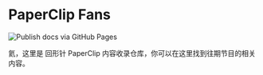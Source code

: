 # PaperClip Fans

![Publish docs via GitHub Pages](https://github.com/ipaperclip/paperclipfans/workflows/Publish%20docs%20via%20GitHub%20Pages/badge.svg)

氦，这里是 回形针 PaperClip 内容收录仓库，你可以在这里找到往期节目的相关内容。
